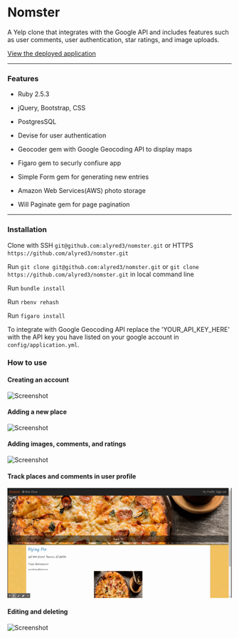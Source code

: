 # Nomster

A Yelp clone that integrates with the Google API and includes features such as user comments, user authentication, star ratings, and image uploads.

[View the deployed application](https://nomster-alyssa-redman.herokuapp.com/)

______

### Features

* Ruby 2.5.3

* jQuery, Bootstrap, CSS

* PostgresSQL

* Devise for user authentication

* Geocoder gem with Google Geocoding API to display maps

* Figaro gem to securly confiure app

* Simple Form gem for generating new entries

* Amazon Web Services(AWS) photo storage

* Will Paginate gem for page pagination

_____

### Installation 

Clone with SSH `git@github.com:alyred3/nomster.git` or HTTPS `https://github.com/alyred3/nomster.git`

Run `git clone git@github.com:alyred3/nomster.git` or `git clone https://github.com/alyred3/nomster.git` in local command line

Run `bundle install`

Run `rbenv rehash`

Run `figaro install`

To integrate with Google Geocoding API replace the 'YOUR_API_KEY_HERE' with the API key you have listed on your google account in `config/application.yml`.


### How to use

#### Creating an account
![Screenshot](app/assets/images/create.gif)


#### Adding a new place
![Screenshot](app/assets/images/new.gif)

#### Adding images, comments, and ratings
![Screenshot](app/assets/images/add.gif)

#### Track places and comments in user profile
![Screenshot](app/assets/images/profile.gif)

#### Editing and deleting 
![Screenshot](app/assets/images/editdelete.gif)


